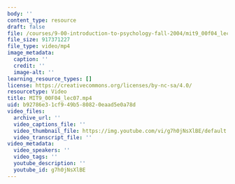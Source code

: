 ```yaml
---
body: ''
content_type: resource
draft: false
file: /courses/9-00-introduction-to-psychology-fall-2004/mit9_00f04_lec07_360p_16_9.mp4
file_size: 917371227
file_type: video/mp4
image_metadata:
  caption: ''
  credit: ''
  image-alt: ''
learning_resource_types: []
license: https://creativecommons.org/licenses/by-nc-sa/4.0/
resourcetype: Video
title: MIT9_00F04_lec07.mp4
uid: b92786e3-1cf9-49b5-8082-0eaad5e0a78d
video_files:
  archive_url: ''
  video_captions_file: ''
  video_thumbnail_file: https://img.youtube.com/vi/g7h0jNsXlBE/default.jpg
  video_transcript_file: ''
video_metadata:
  video_speakers: ''
  video_tags: ''
  youtube_description: ''
  youtube_id: g7h0jNsXlBE
---
```

